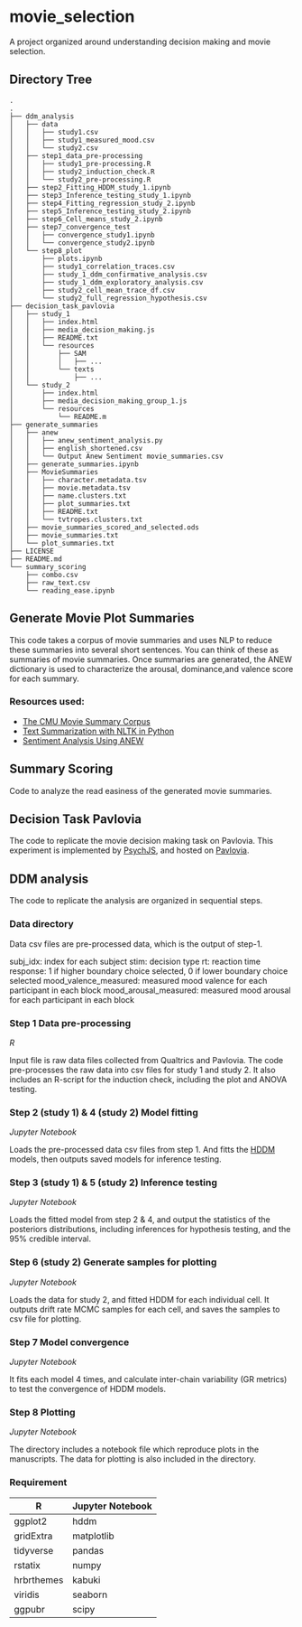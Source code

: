 # movie_selection
A project organized around understanding decision making and movie selection.

## Directory Tree
```
.
.
├── ddm_analysis
│   ├── data
│   │   ├── study1.csv
│   │   ├── study1_measured_mood.csv
│   │   └── study2.csv
│   ├── step1_data_pre-processing
│   │   ├── study1_pre-processing.R
│   │   ├── study2_induction_check.R
│   │   └── study2_pre-processing.R
│   ├── step2_Fitting_HDDM_study_1.ipynb
│   ├── step3_Inference_testing_study_1.ipynb
│   ├── step4_Fitting_regression_study_2.ipynb
│   ├── step5_Inference_testing_study_2.ipynb
│   ├── step6_Cell_means_study_2.ipynb
│   ├── step7_convergence_test
│   │   ├── convergence_study1.ipynb
│   │   └── convergence_study2.ipynb
│   └── step8_plot
│       ├── plots.ipynb
│       ├── study1_correlation_traces.csv
│       ├── study_1_ddm_confirmative_analysis.csv
│       ├── study_1_ddm_exploratory_analysis.csv
│       ├── study2_cell_mean_trace_df.csv
│       └── study2_full_regression_hypothesis.csv
├── decision_task_pavlovia
│   ├── study_1
│   │   ├── index.html
│   │   ├── media_decision_making.js
│   │   ├── README.txt
│   │   └── resources
│   │       ├── SAM
│   │       │   ├── ...
│   │       └── texts
│   │           ├── ...
│   └── study_2
│       ├── index.html
│       ├── media_decision_making_group_1.js
│       └── resources
│           └── README.m
├── generate_summaries
│   ├── anew
│   │   ├── anew_sentiment_analysis.py
│   │   ├── english_shortened.csv
│   │   └── Output Anew Sentiment movie_summaries.csv
│   ├── generate_summaries.ipynb
│   ├── MovieSummaries
│   │   ├── character.metadata.tsv
│   │   ├── movie.metadata.tsv
│   │   ├── name.clusters.txt
│   │   ├── plot_summaries.txt
│   │   ├── README.txt
│   │   └── tvtropes.clusters.txt
│   ├── movie_summaries_scored_and_selected.ods
│   ├── movie_summaries.txt
│   └── plot_summaries.txt
├── LICENSE
├── README.md
└── summary_scoring
    ├── combo.csv
    ├── raw_text.csv
    └── reading_ease.ipynb

```

## Generate Movie Plot Summaries
This code takes a corpus of movie summaries and uses NLP to reduce these summaries into several short sentences. You can think of these as summaries of movie summaries. Once summaries are generated, the ANEW dictionary is used to characterize the arousal, dominance,and valence score for each summary.

### Resources used:
* [The CMU Movie Summary Corpus](http://www.cs.cmu.edu/~ark/personas/)
* [Text Summarization with NLTK in Python](https://stackabuse.com/text-summarization-with-nltk-in-python/)
* [Sentiment Analysis Using ANEW](https://github.com/dwzhou/SentimentAnalysis)

## Summary Scoring
Code to analyze the read easiness of the generated movie summaries. 

## Decision Task Pavlovia
The code to replicate the movie decision making task on Pavlovia. This experiment is implemented by [PsychJS](https://www.psychopy.org/online/psychojsCode.html), and hosted on [Pavlovia](https://pavlovia.org/).

## DDM analysis
The code to replicate the analysis are organized in sequential steps. 

### Data directory
Data csv files are pre-processed data, which is the output of step-1. 

subj_idx: index for each subject
stim: decision type
rt: reaction time
response: 1 if higher boundary choice selected, 0 if lower boundary choice selected
mood_valence_measured: measured mood valence for each participant in each block
mood_arousal_measured: measured mood arousal for each participant in each block

### Step 1 Data pre-processing
*R*

Input file is raw data files collected from Qualtrics and Pavlovia. 
The code pre-processes the raw data into csv files for study 1 and study 2.
It also includes an R-script for the induction check, including the plot and ANOVA testing. 

### Step 2 (study 1) & 4 (study 2) Model fitting
*Jupyter Notebook*

Loads the pre-processed data csv files from step 1. And fitts the [HDDM](http://ski.clps.brown.edu/hddm_docs/) models, then outputs saved models for inference testing.

### Step 3 (study 1) & 5 (study 2) Inference testing
*Jupyter Notebook*

Loads the fitted model from step 2 & 4, and output the statistics of the posteriors distributions, including inferences for hypothesis testing, and the 95% credible interval.

### Step 6 (study 2) Generate samples for plotting
*Jupyter Notebook*

Loads the data for study 2, and fitted HDDM for each individual cell. It outputs drift rate MCMC samples for each cell, and saves the samples to csv file for plotting.

### Step 7 Model convergence
*Jupyter Notebook*

It fits each model 4 times, and calculate inter-chain variability (GR metrics) to test the convergence of HDDM models. 

### Step 8 Plotting
*Jupyter Notebook*

The directory includes a notebook file which reproduce plots in the manuscripts. The data for plotting is also included in the directory. 

### Requirement
R | Jupyter Notebook
------------ | -------------
ggplot2 | hddm
gridExtra | matplotlib
tidyverse | pandas
rstatix | numpy
hrbrthemes | kabuki
viridis | seaborn
ggpubr | scipy


